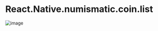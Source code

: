 # React.Native.numismatic.coin.list
![image](https://github.com/Tibilex/React.Native.numismatic.coin.list/assets/45212175/04f6e705-7bbd-4061-bc2b-8cbaeb1a28df)
